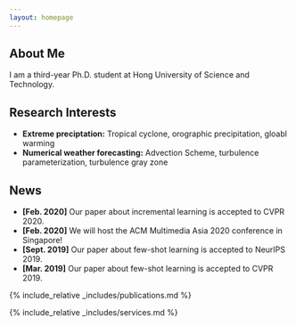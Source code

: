 ```yaml
---
layout: homepage
---
```


## About Me

I am a third-year Ph.D. student at Hong University of Science and Technology.

## Research Interests

- **Extreme preciptation:** Tropical cyclone, orographic precipitation, gloabl warming
- **Numerical weather forecasting:** Advection Scheme, turbulence parameterization, turbulence gray zone 


## News

- **[Feb. 2020]** Our paper about incremental learning is accepted to CVPR 2020.
- **[Feb. 2020]** We will host the ACM Multimedia Asia 2020 conference in Singapore!
- **[Sept. 2019]** Our paper about few-shot learning is accepted to NeurIPS 2019.
- **[Mar. 2019]** Our paper about few-shot learning is accepted to CVPR 2019.

{% include_relative _includes/publications.md %}

{% include_relative _includes/services.md %}
